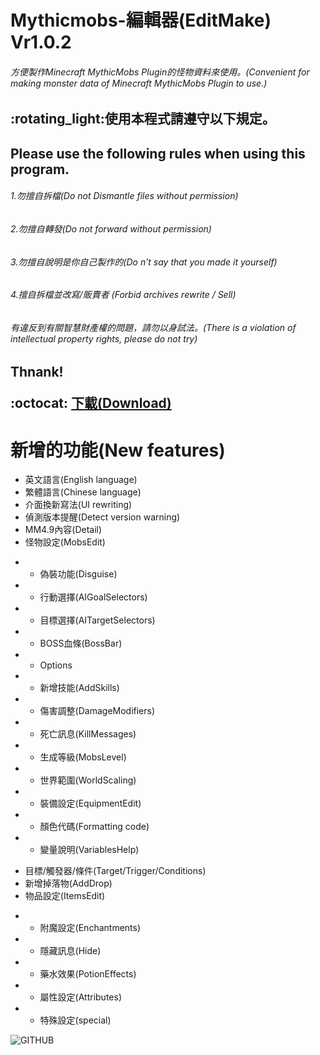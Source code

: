 # Mythicmobs-編輯器(EditMake) Vr1.0.2
<h6>方便製作Minecraft MythicMobs Plugin的怪物資料來使用。(Convenient for making monster data of Minecraft MythicMobs Plugin to use.)

<h2>:rotating_light:使用本程式請遵守以下規定。
<h2>Please use the following rules when using this program.
<h6>1.勿擅自拆檔(Do not Dismantle files without permission)
<h6>2.勿擅自轉發(Do not forward without permission)
<h6>3.勿擅自說明是你自己製作的(Do n’t say that you made it yourself)
<h6>4.擅自拆檔並改寫/販賣者 (Forbid archives rewrite / Sell)
<h6>有違反到有關智慧財產權的問題，請勿以身試法。(There is a violation of intellectual property rights, please do not try)
<h2>Thnank!

  :octocat: [下載(Download)](https://drive.google.com/open?id=1eq8cYX2ZWW3GlBBLhFq3GQtElILbj-ZT)

# 新增的功能(New features)
* 英文語言(English language)
* 繁體語言(Chinese language)
* 介面換新寫法(UI rewriting)
* 偵測版本提醒(Detect version warning)
* MM4.9內容(Detail)
* 怪物設定(MobsEdit)
- * 偽裝功能(Disguise)
- * 行動選擇(AIGoalSelectors)
- * 目標選擇(AITargetSelectors)
- * BOSS血條(BossBar)
- * Options
- * 新增技能(AddSkills)
- * 傷害調整(DamageModifiers)
- * 死亡訊息(KillMessages)
- * 生成等級(MobsLevel)
- * 世界範圍(WorldScaling)
- * 裝備設定(EquipmentEdit)
- * 顏色代碼(Formatting code)
- * 變量說明(VariablesHelp)
* 目標/觸發器/條件(Target/Trigger/Conditions)
* 新增掉落物(AddDrop)
* 物品設定(ItemsEdit)
- * 附魔設定(Enchantments)
- * 隱藏訊息(Hide)
- * 藥水效果(PotionEffects)
- * 屬性設定(Attributes)
- * 特殊設定(special)

![GITHUB](https://i.imgur.com/AYFq65w.png)
